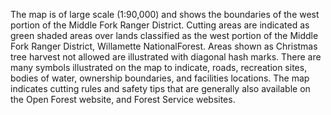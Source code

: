 The map is of large scale (1:90,000) and shows the boundaries of the west portion of the Middle Fork Ranger District. Cutting areas are indicated as green shaded areas over lands classified as the west portion of the Middle Fork Ranger District, Willamette NationalForest. Areas shown as Christmas tree harvest not allowed are illustrated with diagonal hash marks. There are many symbols illustrated on the map to indicate, roads, recreation sites, bodies of water, ownership boundaries, and facilities locations. The map indicates cutting rules and safety tips that are generally also available on the Open Forest website, and Forest Service websites.